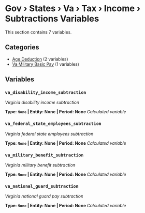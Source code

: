 # Gov › States › Va › Tax › Income › Subtractions Variables

This section contains 7 variables.

## Categories

- [Age Deduction](age_deduction/index.md) (2 variables)
- [Va Military Basic Pay](va_military_basic_pay/index.md) (1 variables)

## Variables

### `va_disability_income_subtraction`
*Virginia disability income subtraction*

**Type: `None` | Entity: None | Period: None**
*Calculated variable*

### `va_federal_state_employees_subtraction`
*Virginia federal state employees subtraction*

**Type: `None` | Entity: None | Period: None**
*Calculated variable*

### `va_military_benefit_subtraction`
*Virginia military benefit subtraction*

**Type: `None` | Entity: None | Period: None**
*Calculated variable*

### `va_national_guard_subtraction`
*Virginia national guard pay subtraction*

**Type: `None` | Entity: None | Period: None**
*Calculated variable*
